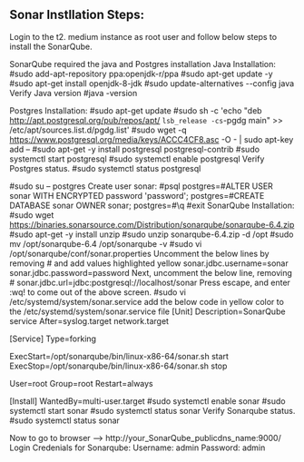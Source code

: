 ## Sonar Instllation Steps:

Login to the t2. medium instance as root user and follow below steps to install the SonarQube.

SonarQube required the java and Postgres installation
Java Installation:
  #sudo add-apt-repository ppa:openjdk-r/ppa 
  #sudo apt-get update -y
  #sudo apt-get install openjdk-8-jdk
  #sudo update-alternatives --config java
  Verify Java version
  #java -version
 
Postgres Installation:
#sudo apt-get update
#sudo sh -c 'echo "deb http://apt.postgresql.org/pub/repos/apt/ `lsb_release -cs`-pgdg main" >> /etc/apt/sources.list.d/pgdg.list'
#sudo wget -q https://www.postgresql.org/media/keys/ACCC4CF8.asc -O - | sudo apt-key add –
#sudo apt-get -y install postgresql postgresql-contrib
#sudo systemctl start postgresql
#sudo systemctl enable postgresql
Verify Postgres status.
#sudo systemctl status postgresql
 
#sudo su – postgres
Create user sonar:
#psql
postgres=#ALTER USER sonar WITH ENCRYPTED password 'password';
postgres=#CREATE DATABASE sonar OWNER sonar;
postgres=#\q
#exit
SonarQube Installation:
#sudo wget https://binaries.sonarsource.com/Distribution/sonarqube/sonarqube-6.4.zip
#sudo apt-get -y install unzip
#sudo unzip sonarqube-6.4.zip -d /opt
#sudo mv /opt/sonarqube-6.4 /opt/sonarqube -v
#sudo vi /opt/sonarqube/conf/sonar.properties
Uncomment the below lines by removing # and add values highlighted yellow
sonar.jdbc.username=sonar
sonar.jdbc.password=password
Next, uncomment the below line, removing #
sonar.jdbc.url=jdbc:postgresql://localhost/sonar
Press escape, and enter :wq! to come out of the above screen.
#sudo vi /etc/systemd/system/sonar.service
add the below code in yellow color to the /etc/systemd/system/sonar.service file
[Unit]
Description=SonarQube service
After=syslog.target network.target

[Service]
Type=forking

ExecStart=/opt/sonarqube/bin/linux-x86-64/sonar.sh start
ExecStop=/opt/sonarqube/bin/linux-x86-64/sonar.sh stop

User=root
Group=root
Restart=always

[Install]
WantedBy=multi-user.target
#sudo systemctl enable sonar
#sudo systemctl start sonar
#sudo systemctl status sonar
Verify Sonarqube status.
#sudo systemctl status sonar
 
Now to go to browser --> http://your_SonarQube_publicdns_name:9000/
Login Credenials for Sonarqube:
Username: admin
Password: admin

